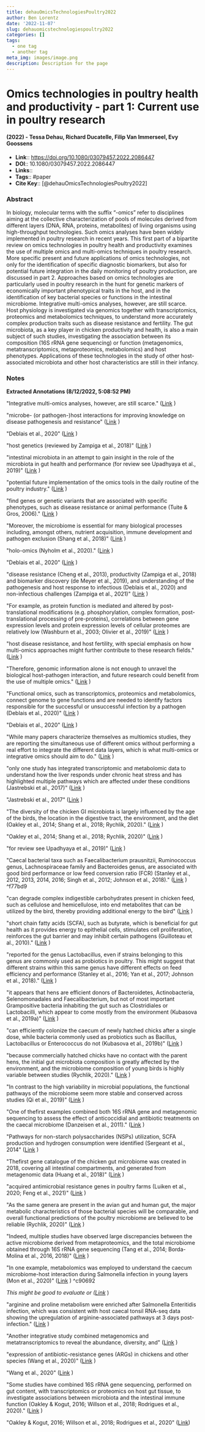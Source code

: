 ```yaml
---
title: dehauOmicsTechnologiesPoultry2022
author: Ben Lorentz
date: '2022-11-07'
slug: dehauomicstechnologiespoultry2022
categories: []
tags:
  - one tag
  - another tag
meta_img: images/image.png
description: Description for the page
---
```



# Omics technologies in poultry health and productivity - part 1: Current use in poultry research
#### (2022) - Tessa Dehau, Richard Ducatelle, Filip Van Immerseel, Evy Goossens
- **Link**:: https://doi.org/10.1080/03079457.2022.2086447
- **DOI**:: 10.1080/03079457.2022.2086447
- **Links**:: 
- **Tags**:: #paper
- **Cite Key**:: [@dehauOmicsTechnologiesPoultry2022] 

### Abstract
In biology, molecular terms with the suffix “-omics” refer to disciplines aiming at the collective characterization of pools of molecules derived from different layers (DNA, RNA, proteins, metabolites) of living organisms using high-throughput technologies. Such omics analyses have been widely implemented in poultry research in recent years. This first part of a bipartite review on omics technologies in poultry health and productivity examines the use of multiple omics and multi-omics techniques in poultry research. More specific present and future applications of omics technologies, not only for the identification of specific diagnostic biomarkers, but also for potential future integration in the daily monitoring of poultry production, are discussed in part 2. Approaches based on omics technologies are particularly used in poultry research in the hunt for genetic markers of economically important phenotypical traits in the host, and in the identification of key bacterial species or functions in the intestinal microbiome. Integrative multi-omics analyses, however, are still scarce. Host physiology is investigated via genomics together with transcriptomics, proteomics and metabolomics techniques, to understand more accurately complex production traits such as disease resistance and fertility. The gut microbiota, as a key player in chicken productivity and health, is also a main subject of such studies, investigating the association between its composition (16S rRNA gene sequencing) or function (metagenomics, metatranscriptomics, metaproteomics, metabolomics) and host phenotypes. Applications of these technologies in the study of other host-associated microbiota and other host characteristics are still in their infancy.

### Notes
<b>Extracted Annotations (8/12/2022, 5:08:52 PM)</b> 

"Integrative multi-omics analyses, however, are still scarce." ([Link](zotero://open-pdf/library/items/REIYLVKJ?page=2) )

"microbe- (or pathogen-)host interactions for improving knowledge on disease pathogenesis and resistance" ([Link](zotero://open-pdf/library/items/REIYLVKJ?page=2) )

"Deblais et al., 2020" ([Link](zotero://open-pdf/library/items/REIYLVKJ?page=2) )

"host genetics (reviewed by Zampiga et al., 2018)" ([Link](zotero://open-pdf/library/items/REIYLVKJ?page=3) )

"intestinal microbiota in an attempt to gain insight in the role of the microbiota in gut health and performance (for review see Upadhyaya et al., 2019)" ([Link](zotero://open-pdf/library/items/REIYLVKJ?page=3) )

"potential future implementation of the omics tools in the daily routine of the poultry industry." ([Link](zotero://open-pdf/library/items/REIYLVKJ?page=3) )

"find genes or genetic variants that are associated with specific phenotypes, such as disease resistance or animal performance (Tuite &amp; Gros, 2006)." ([Link](zotero://open-pdf/library/items/REIYLVKJ?page=3) )

"Moreover, the microbiome is essential for many biological processes including, amongst others, nutrient acquisition, immune development and pathogen exclusion (Shang et al., 2018)" ([Link](zotero://open-pdf/library/items/REIYLVKJ?page=3) )

"holo-omics (Nyholm et al., 2020)." ([Link](zotero://open-pdf/library/items/REIYLVKJ?page=3) )

"Deblais et al., 2020" ([Link](zotero://open-pdf/library/items/REIYLVKJ?page=4) )

"disease resistance (Cheng et al., 2013), productivity (Zampiga et al., 2018) and biomarker discovery (de Meyer et al., 2019), and understanding of the pathogenesis and host response to infectious (Deblais et al., 2020) and non-infectious challenges (Zampiga et al., 2021)" ([Link](zotero://open-pdf/library/items/REIYLVKJ?page=4) )

"For example, as protein function is mediated and altered by post-translational modifications (e.g. phosphorylation, complex formation, post-translational processing of pre-proteins), correlations between gene expression levels and protein expression levels of cellular proteomes are relatively low (Washburn et al., 2003; Olivier et al., 2019)" ([Link](zotero://open-pdf/library/items/REIYLVKJ?page=4) )

"host disease resistance, and host fertility, with special emphasis on how multi-omics approaches might further contribute to these research fields." ([Link](zotero://open-pdf/library/items/REIYLVKJ?page=4) )

"Therefore, genomic information alone is not enough to unravel the biological host-pathogen interaction, and future research could benefit from the use of multiple omics." ([Link](zotero://open-pdf/library/items/REIYLVKJ?page=5) )

"Functional omics, such as transcriptomics, proteomics and metabolomics, connect genome to gene functions and are needed to identify factors responsible for the successful or unsuccessful infection by a pathogen (Deblais et al., 2020)" ([Link](zotero://open-pdf/library/items/REIYLVKJ?page=5) )

"Deblais et al., 2020" ([Link](zotero://open-pdf/library/items/REIYLVKJ?page=5) )

"While many papers characterize themselves as multiomics studies, they are reporting the simultaneous use of different omics without performing a real effort to integrate the different data layers, which is what multi-omics or integrative omics should aim to do." ([Link](zotero://open-pdf/library/items/REIYLVKJ?page=5) )

"only one study has integrated transcriptomic and metabolomic data to understand how the liver responds under chronic heat stress and has highlighted multiple pathways which are affected under these conditions (Jastrebski et al., 2017)" ([Link](zotero://open-pdf/library/items/REIYLVKJ?page=5) )

"Jastrebski et al., 2017" ([Link](zotero://open-pdf/library/items/REIYLVKJ?page=5) )

"The diversity of the chicken GI microbiota is largely influenced by the age of the birds, the location in the digestive tract, the environment, and the diet (Oakley et al., 2014; Shang et al., 2018; Rychlik, 2020)." ([Link](zotero://open-pdf/library/items/REIYLVKJ?page=6) )

"Oakley et al., 2014; Shang et al., 2018; Rychlik, 2020)" ([Link](zotero://open-pdf/library/items/REIYLVKJ?page=6) )

"for review see Upadhyaya et al., 2019)" ([Link](zotero://open-pdf/library/items/REIYLVKJ?page=6) )

"Caecal bacterial taxa such as Faecalibacterium prausnitzii, Ruminococcus genus, Lachnospiraceae family and Bacteroides genus, are associated with good bird performance or low feed conversion ratio (FCR) (Stanley et al., 2012, 2013, 2014, 2016; Singh et al., 2012; Johnson et al., 2018)." ([Link](zotero://open-pdf/library/items/REIYLVKJ?page=6) ) ^f77bd9

"can degrade complex indigestible carbohydrates present in chicken feed, such as cellulose and hemicellulose, into end metabolites that can be utilized by the bird, thereby providing additional energy to the bird" ([Link](zotero://open-pdf/library/items/REIYLVKJ?page=6) )

"short chain fatty acids (SCFA), such as butyrate, which is beneficial for gut health as it provides energy to epithelial cells, stimulates cell proliferation, reinforces the gut barrier and may inhibit certain pathogens (Guilloteau et al., 2010)." ([Link](zotero://open-pdf/library/items/REIYLVKJ?page=6) )

"reported for the genus Lactobacillus, even if strains belonging to this genus are commonly used as probiotics in poultry. This might suggest that different strains within this same genus have different effects on feed efficiency and performance (Stanley et al., 2016; Yan et al., 2017; Johnson et al., 2018)." ([Link](zotero://open-pdf/library/items/REIYLVKJ?page=6) )

"it appears that hens are efficient donors of Bacteroidetes, Actinobacteria, Selenomonadales and Faecalibacterium, but not of most important Grampositive bacteria inhabiting the gut such as Clostridiales or Lactobacilli, which appear to come mostly from the environment (Kubasova et al., 2019a)" ([Link](zotero://open-pdf/library/items/REIYLVKJ?page=6) )

"can efficiently colonize the caecum of newly hatched chicks after a single dose, while bacteria commonly used as probiotics such as Bacillus, Lactobacillus or Enterococcus do not (Kubasova et al., 2019b)" ([Link](zotero://open-pdf/library/items/REIYLVKJ?page=6) )

"because commercially hatched chicks have no contact with the parent hens, the initial gut microbiota composition is greatly affected by the environment, and the microbiome composition of young birds is highly variable between studies (Rychlik, 2020)." ([Link](zotero://open-pdf/library/items/REIYLVKJ?page=7) )

"In contrast to the high variability in microbial populations, the functional pathways of the microbiome seem more stable and conserved across studies (Qi et al., 2019)" ([Link](zotero://open-pdf/library/items/REIYLVKJ?page=7) )

"One of thefirst examples combined both 16S rRNA gene and metagenomic sequencing to assess the effect of anticoccidial and antibiotic treatments on the caecal microbiome (Danzeisen et al., 2011)." ([Link](zotero://open-pdf/library/items/REIYLVKJ?page=7) )

"Pathways for non-starch polysaccharides (NSPs) utilization, SCFA production and hydrogen consumption were identified (Sergeant et al., 2014" ([Link](zotero://open-pdf/library/items/REIYLVKJ?page=7) )

"Thefirst gene catalogue of the chicken gut microbiome was created in 2018, covering all intestinal compartments, and generated from metagenomic data (Huang et al., 2018)" ([Link](zotero://open-pdf/library/items/REIYLVKJ?page=7) )

"acquired antimicrobial resistance genes in poultry farms (Luiken et al., 2020; Feng et al., 2021)" ([Link](zotero://open-pdf/library/items/REIYLVKJ?page=7) )

"As the same genera are present in the avian gut and human gut, the major metabolic characteristics of those bacterial species will be comparable, and overall functional predictions of the poultry microbiome are believed to be reliable (Rychlik, 2020)" ([Link](zotero://open-pdf/library/items/REIYLVKJ?page=7) )

"Indeed, multiple studies have observed large discrepancies between the active microbiome derived from metaproteomics, and the total microbiome obtained through 16S rRNA gene sequencing (Tang et al., 2014; Borda-Molina et al., 2016, 2018)" ([Link](zotero://open-pdf/library/items/REIYLVKJ?page=7) )

"In one example, metabolomics was employed to understand the caecum microbiome-host interaction during Salmonella infection in young layers (Mon et al., 2020)" ([Link](zotero://open-pdf/library/items/REIYLVKJ?page=7) ) ^c90692

<i>This might be good to evaluate or ([Link](zotero://open-pdf/library/items/REIYLVKJ?page=7)</i> )

"arginine and proline metabolism were enriched after Salmonella Enteritidis infection, which was consistent with host caecal tonsil RNA-seq data showing the upregulation of arginine-associated pathways at 3 days post-infection." ([Link](zotero://open-pdf/library/items/REIYLVKJ?page=8) )

"Another integrative study combined metagenomics and metatranscriptomics to reveal the abundance, diversity, and" ([Link](zotero://open-pdf/library/items/REIYLVKJ?page=8) )

"expression of antibiotic-resistance genes (ARGs) in chickens and other species (Wang et al., 2020)" ([Link](zotero://open-pdf/library/items/REIYLVKJ?page=8) )

"Wang et al., 2020" ([Link](zotero://open-pdf/library/items/REIYLVKJ?page=8) )

"Some studies have combined 16S rRNA gene sequencing, performed on gut content, with transcriptomics or proteomics on host gut tissue, to investigate associations between microbiota and the intestinal immune function (Oakley &amp; Kogut, 2016; Willson et al., 2018; Rodrigues et al., 2020)." ([Link](zotero://open-pdf/library/items/REIYLVKJ?page=8) )

"Oakley &amp; Kogut, 2016; Willson et al., 2018; Rodrigues et al., 2020" ([Link](zotero://open-pdf/library/items/REIYLVKJ?page=8))